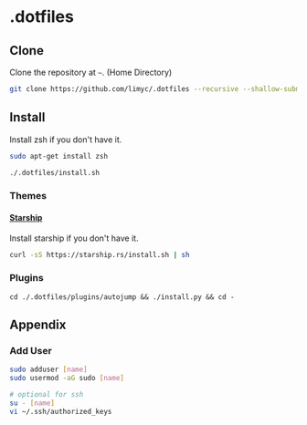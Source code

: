 # .dotfiles

## Clone

Clone the repository at `~`. (Home Directory)

```bash
git clone https://github.com/limyc/.dotfiles --recursive --shallow-submodules
```

## Install

Install zsh if you don't have it.

```bash
sudo apt-get install zsh
```


```bash
./.dotfiles/install.sh
```

### Themes

#### [Starship](https://starship.rs/)

Install starship if you don't have it.

```bash
curl -sS https://starship.rs/install.sh | sh
```

### Plugins

```
cd ./.dotfiles/plugins/autojump && ./install.py && cd -
```

## Appendix

### Add User

```bash
sudo adduser [name]
sudo usermod -aG sudo [name]

# optional for ssh
su - [name]
vi ~/.ssh/authorized_keys
```

